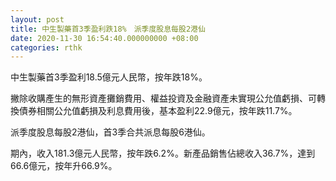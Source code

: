 ```yaml
---
layout: post
title: 中生製藥首3季盈利跌18%　派季度股息每股2港仙
date: 2020-11-30 16:54:40.000000000 +08:00
categories: rthk
---
```


中生製藥首3季盈利18.5億元人民幣，按年跌18%。

撇除收購產生的無形資產攤銷費用、權益投資及金融資產未實現公允值虧損、可轉換債券相關公允值虧損及利息費用後，基本盈利22.9億元，按年跌11.7%。

派季度股息每股2港仙，首3季合共派息每股6港仙。

期內，收入181.3億元人民幣，按年跌6.2%。新產品銷售佔總收入36.7%，達到66.6億元，按年升66.9%。
